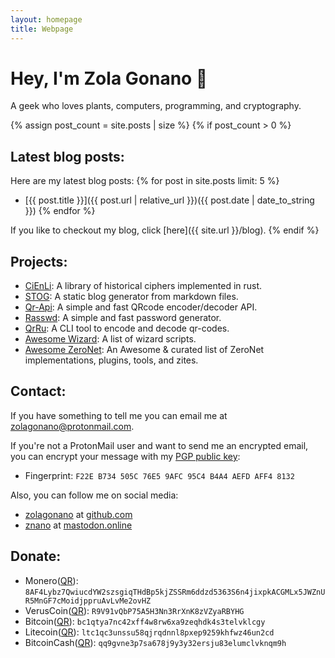 ```yaml
---
layout: homepage
title: Webpage
---
```


# Hey, I'm Zola Gonano 👋

A geek who loves plants, computers, programming, and cryptography.

{% assign post_count = site.posts | size %}
{% if post_count > 0 %}
## Latest blog posts:

Here are my latest blog posts:
{% for post in site.posts limit: 5 %}
- [{{ post.title }}]({{ post.url | relative_url }})({{ post.date | date_to_string }}) {% endfor %}

If you like to checkout my blog, click [here]({{ site.url }}/blog).
{% endif %}

## Projects:

- [CiEnLi](https://github.com/zolagonano/cienli): A library of historical ciphers implemented in rust.
- [STOG](https://github.com/zolagonano/stog): A static blog generator from markdown files.
- [Qr-Api](https://github.com/zolagonano/qr-api): A simple and fast QRcode encoder/decoder API.
- [Rasswd](https://github.com/zolagonano/rasswd): A simple and fast password generator.
- [QrRu](https://github.com/zolagonano/qrru): A CLI tool to encode and decode qr-codes.
- [Awesome Wizard](https://github.com/zolagonano/awesome-wizard): A list of wizard scripts.
- [Awesome ZeroNet](https://github.com/zolagonano/awesome-zeronet): An Awesome & curated list of ZeroNet implementations, plugins, tools, and zites.

## Contact:

If you have something to tell me you can email me at [zolagonano@protonmail.com](mailto:zolagonano@protonmail.com).

If you're not a ProtonMail user and want to send me an encrypted email, you can encrypt your message with my [PGP public key](/assets/public_key.gpg):

- Fingerprint: `F22E B734 505C 76E5 9AFC 95C4 B4A4 AEFD AFF4 8132`

Also, you can follow me on social media:

- [zolagonano](https://github.com/zolagonano) at [github.com](https://github.com/)
- [znano](https://mastodon.online/@znano) at [mastodon.online](https://mastodon.online/)

## Donate:

- Monero([QR](/assets/qrcodes/monero.png)): `8AF4Lybz7QwiucdYW2szsgiqTHdBp5kjZSSRm6ddzd5363S6n4jixpkACGMLx5JWZnUR5MnGF7cMoidjppruAvLvMe2ovHZ`
- VerusCoin([QR](/assets/qrcodes/veruscoin.png)): `R9V91vQbP75A5H3Nn3RrXnK8zVZyaRBYHG`
- Bitcoin([QR](/assets/qrcodes/bitcoin.png)): `bc1qtya7nc42xff4w8rw6xa9zeqhdk4s3telvklcgy`
- Litecoin([QR](/assets/qrcodes/litecoin.png)): `ltc1qc3unssu58qjrqdnnl8pxep9259khfwz46un2cd`
- BitcoinCash([QR](/assets/qrcodes/bitcoincash.png)): `qq9gvne3p7sa678j9y3y32ersju83elumclvknqm9h`
